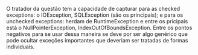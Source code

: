 O tratador da questão tem a capacidade de capturar para as checked exceptions: o IOException, SQLException (são os principais); e para os unchecked exceptions: herdam de RuntimeException e entre os pricipais está o NullPointerException, IndexOutOfBoundsException.
Entre os pontos negativos para se usar dessa maneira se deve por ser algo genérico que pode ocultar exceções importantes que deveriam ser tratadas de formas individuais.